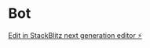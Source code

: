 # Bot

[Edit in StackBlitz next generation editor ⚡️](https://stackblitz.com/~/github.com/cfjacobsen/Bot)